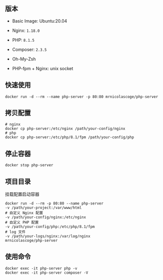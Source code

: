 ## 版本

* Basic Image: Ubuntu:20.04

* Nginx: `1.18.0`
* PHP: `8.1.5`
* Composer: `2.3.5`
* Oh-My-Zsh
* PHP-fpm + Nginx: unix socket

## 快速使用

```shell
docker run -d --rm --name php-server -p 80:80 mrnicolascoge/php-server
```

## 拷贝配置

```shell
# nginx
docker cp php-server:/etc/nginx /path/your-config/nginx
# php
docker cp php-server:/etc/php/8.1/fpm /path/your-config/php
```

## 停止容器

```shell
docker stop php-server
```

## 项目目录

挂载配置启动容器

```shell
docker run -d --rm -p 80:80 --name php-server
-v /path/your-project:/var/www/html 
# 自定义 Nginx 配置
-v /path/your-config/nginx:/etc/nginx
# 自定义 PHP 配置
-v /path/your-config/php:/etc/php/8.1/fpm
# log 文件
-v /path/your-logs/nginx:/var/log/nginx
mrnicolascoge/php-server
```

## 使用命令

```shell
docker exec -it php-server php -v
docker exec -it php-server composer -V
```


